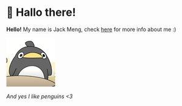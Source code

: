 # 🍵 Hallo there!

**Hello!** My name is Jack Meng, check [here](https://exoad.github.io/exoad/mds/Main.html) for more info about me :) 

![](860560805371838485.png)

*And yes I like penguins <3*
